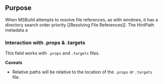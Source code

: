 
## Purpose

When MSBuild attempts to resolve file references, as with windows, it has a directory search order priority [[Resolving File References]]. The HintPath metadata a


### Interaction with .props & .targets

This field works with `.props` and `.targets` files.


**Caveats**
* Relative paths will be relative to the location of the `.props` or `.targets` file.